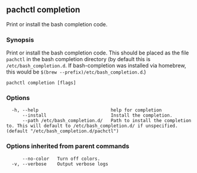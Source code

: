 ## pachctl completion

Print or install the bash completion code.

### Synopsis

Print or install the bash completion code. This should be placed as the file
`pachctl` in the bash completion directory (by default this is
`/etc/bash_completion.d`. If bash-completion was installed via homebrew, this
would be `$(brew --prefix)/etc/bash_completion.d`.)

```
pachctl completion [flags]
```

### Options

```
  -h, --help                           help for completion
      --install                        Install the completion.
      --path /etc/bash_completion.d/   Path to install the completion to. This will default to /etc/bash_completion.d/ if unspecified. (default "/etc/bash_completion.d/pachctl")
```

### Options inherited from parent commands

```
      --no-color   Turn off colors.
  -v, --verbose    Output verbose logs
```
